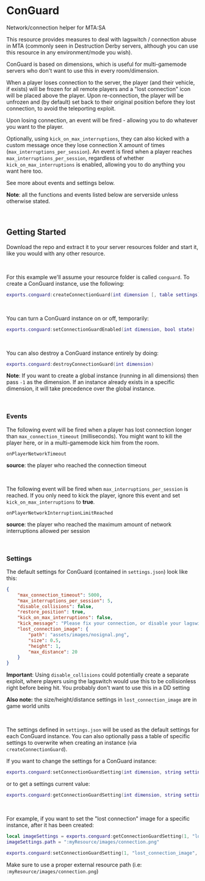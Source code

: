 # ConGuard
Network/connection helper for MTA:SA

This resource provides measures to deal with lagswitch / connection abuse in MTA (commonly seen in Destruction Derby servers, although you can use this resource in any environment/mode you wish).

ConGuard is based on dimensions, which is useful for multi-gamemode servers who don't want to use this in every room/dimension.

When a player loses connection to the server, the player (and their vehicle, if exists) will be frozen for all remote players and a "lost connection" icon will be placed above the player. Upon re-connection, the player will be unfrozen and (by default) set back to their original position before they lost connection, to avoid the teleporting exploit.

Upon losing connection, an event will be fired - allowing you to do whatever you want to the player. 

Optionally, using `kick_on_max_interruptions`, they can also kicked with a custom message once they lose connection X amount of times (`max_interruptions_per_session`).
An event is fired when a player reaches `max_interruptions_per_session`, regardless of whether `kick_on_max_interruptions` is enabled, allowing you to do anything you want here too.

See more about events and settings below.

**Note**: all the functions and events listed below are serverside unless otherwise stated.

&nbsp;

## Getting Started

Download the repo and extract it to your server resources folder and start it, like you would with any other resource.

&nbsp;

For this example we'll assume your resource folder is called `conguard`. To create a ConGuard instance, use the following:

```lua
exports.conguard:createConnectionGuard(int dimension [, table settings])
```

&nbsp;

You can turn a ConGuard instance on or off, temporarily:

```lua
exports.conguard:setConnectionGuardEnabled(int dimension, bool state)
```

&nbsp;

You can also destroy a ConGuard instance entirely by doing:

```lua
exports.conguard:destroyConnectionGuard(int dimension)
```

**Note**: If you want to create a global instance (running in all dimensions) then pass `-1` as the dimension. 
If an instance already exists in a specific dimension, it will take precedence over the global instance.

&nbsp;

### Events

The following event will be fired when a player has lost connection longer than `max_connection_timeout` (milliseconds). You might want to kill the player here, or in a multi-gamemode kick him from the room.
```
onPlayerNetworkTimeout
```
**source**: the player who reached the connection timeout

&nbsp;

The following event will be fired when `max_interruptions_per_session` is reached. If you only need to kick the player, ignore this event and set `kick_on_max_interruptions` to **true**.
```
onPlayerNetworkInterruptionLimitReached
```
**source**: the player who reached the maximum amount of network interruptions allowed per session

&nbsp;

### Settings

The default settings for ConGuard (contained in `settings.json`) look like this:

```json
{
	"max_connection_timeout": 5000,
	"max_interruptions_per_session": 5,
	"disable_collisions": false,
	"restore_position": true,
	"kick_on_max_interruptions": false,
	"kick_message": "Please fix your connection, or disable your lagswitch!",
	"lost_connection_image": {
		"path": "assets/images/nosignal.png",
		"size": 0.5,
		"height": 1,
		"max_distance": 20
	}
}
```

**Important**: Using `disable_collisions` could potentially create a separate exploit, where players using the lagswitch would use this to be collisionless right before being hit. You probably don't want to use this in a DD setting

**Also note:** the size/height/distance settings in `lost_connection_image` are in game world units

&nbsp;

The settings defined in `settings.json` will be used as the default settings for each ConGuard instance. You can also optionally pass a table of specific settings to overwrite when creating an instance (via `createConnectionGuard`).

If you want to change the settings for a ConGuard instance:

```lua
exports.conguard:setConnectionGuardSetting(int dimension, string setting, mixed value)
```

or to get a settings current value:

```lua
exports.conguard:getConnectionGuardSetting(int dimension, string setting)
```

&nbsp;

For example, if you want to set the "lost connection" image for a specific instance, after it has been created:

```lua
local imageSettings = exports.conguard:getConnectionGuardSetting(1, "lost_connection_image")
imageSettings.path = ":myResource/images/connection.png"

exports.conguard:setConnectionGuardSetting(1, "lost_connection_image", imageSettings)
```

Make sure to use a proper external resource path (i.e: `:myResource/images/connection.png`)
